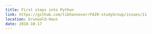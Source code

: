 ```yaml
---
title: First steps into Python
link: https://github.com/tibhannover/FAIR-studyGroup/issues/11
location: Grunwald-Haus
date: 2018-10-17
---
```

